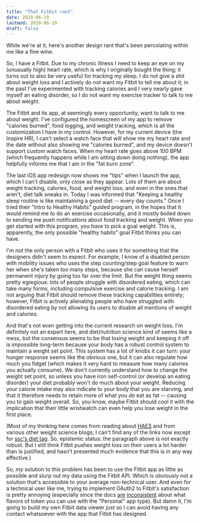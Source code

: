 ```yaml
---
title: "That Fitbit rant"
date: 2020-06-19
lastmod: 2020-06-19
draft: false
---
```


While we're at it, here's another design rant that's been percolating within me like a fine wine.

So, I have a Fitbit.  Due to my chronic illness I need to keep an eye on my (unusually high) heart rate, which is why I originally bought the thing; it turns out to also be very useful for tracking my sleep.  I do not give a shit about weight loss and I actively do not want my Fitbit to tell me about it; in the past I've experimented with tracking calories and I very nearly gave myself an eating disorder, so I do not want my exercise tracker to talk to me about weight.

The Fitbit and its app, at seemingly every opportunity, want to talk to me about weight.  I've configured the homescreen of my app to remove "calories burned", food logging, and weight tracking, which is all the customization I have in my control.  However, for my current device (the Inspire HR), I can't select a watch face that will show me my heart rate and the date without also showing me "calories burned", and my device doesn't support custom watch faces.  When my heart rate goes above 100 BPM (which frequently happens while I am sitting down doing nothing), the app helpfully informs me that I am in the "fat burn zone".

The last iOS app redesign now shows me "tips" when I launch the app, which I can't disable, only close as they appear.  Lots of them are about weight tracking, calories, food, and weight loss, and even in the ones that aren't, diet talk sneaks in.  Today I was informed that "Keeping a healthy sleep routine is like maintaining a good diet -- every day counts."  Once I tried their "Intro to Healthy Habits" guided program, in the hopes that it would remind me to do an exercise occasionally, and it mostly boiled down to sending me push notifications about food tracking and weight.  When you get started with this program, you _have_ to pick a goal weight.  This is, apparently, the only possible "healthy habits" goal Fitbit thinks you can have.

I'm not the only person with a Fitbit who uses it for something that the designers didn't seem to expect.  For example, I know of a disabled person with mobility issues who uses the step counting/step goal feature to warn her when she's taken too many steps, because she can cause herself permanent injury by going too far over the limit.  But the weight thing seems pretty egregious: lots of people struggle with disordered eating, which can take many forms, including compulsive exercise and calorie tracking.  I am not arguing that Fitbit should remove these tracking capabilities entirely; however, Fitbit is actively alienating people who have struggled with disordered eating by not allowing its users to disable all mentions of weight and calories.

And that's not even getting into the current research on weight loss.  I'm definitely not an expert here, and diet/nutrition science kind of seems like a mess, but the consensus seems to be that losing weight and keeping it off is impossible long-term because your body has a robust control system to maintain a weight set point.  This system has a lot of knobs it can turn: your hunger response seems like the obvious one, but it can also regulate how much you fidget (which makes it very hard to measure how many calories you actually consume).  We don't currently understand how to change the weight set point, so unless you have iron self-control (or develop an eating disorder) your diet probably won't do much about your weight.  Reducing your calorie intake may also indicate to your body that you are starving, and that it therefore needs to retain more of what you _do_ eat as fat -- causing you to gain weight overall.  So, you know, maybe Fitbit should cool it with the implication that their little wristwatch can even help you lose weight in the first place.

(Most of my thinking here comes from reading about [HAES](https://www.sizediversityandhealth.org/content.asp?id=76 ) and from various other weight science blogs; I can't find any of the links now except for [ssc's diet tag](https://slatestarcodex.com/tag/diet/ ).  So, epistemic status: the paragraph above is not exactly robust.  But I still think Fitbit pushes weight loss on their users a lot harder than is justified, and hasn't presented much evidence that this is in any way effective.)

So, _my_ solution to this problem has been to use the Fitbit app as little as possible and slurp out my data using the Fitbit API.  Which is obviously not a solution that's accessible to your average non-technical user.  And even for a technical user like me, trying to implement OAuth2 to Fitbit's satisfaction is pretty annoying (especially since the docs [are](https://dev.fitbit.com/build/reference/web-api/basics/#app-types ) [inconsistent](https://dev.fitbit.com/build/reference/web-api/oauth2/#implicit-grant-flow ) about what flavors of token you can use with the "Personal" app type).  But damn it, I'm going to build my own Fitbit data viewer _just_ so I can avoid having any contact whatsoever with the app that Fitbit has designed.

